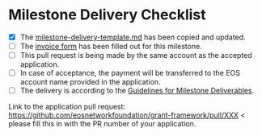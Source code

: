 # Milestone Delivery Checklist

- [x] The [milestone-delivery-template.md](https://github.com/eosnetworkfoundation/grant-milestones/blob/master/deliveries/milestone-delivery-template.md) has been copied and updated.
- [ ] The [invoice form](https://forms.gle/wLuAzXKa9qYrZQob9) has been filled out for this milestone.
- [ ] This pull request is being made by the same account as the accepted application.
- [ ] In case of acceptance, the payment will be transferred to the EOS account name provided in the application.
- [ ] The delivery is according to the [Guidelines for Milestone Deliverables](https://github.com/eosnetworkfoundation/grant-framework/blob/master/docs/milestone-deliverables-guidelines.md).

Link to the application pull request: https://github.com/eosnetworkfoundation/grant-framework/pull/XXX < please fill this in with the PR number of your application.
